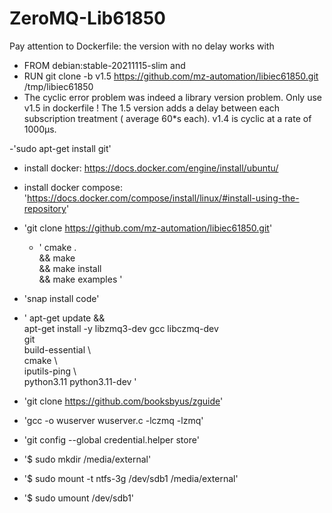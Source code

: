 # ZeroMQ-Lib61850

Pay attention to Dockerfile: the version with no delay works with
- FROM debian:stable-20211115-slim  and
- RUN git clone -b v1.5 https://github.com/mz-automation/libiec61850.git /tmp/libiec61850
- The cyclic error problem was indeed a library version problem. Only use v1.5 in dockerfile ! The 1.5 version adds a delay between each subscription treatment ( average 60*s each). v1.4 is  cyclic at a rate of 1000µs.


-'sudo apt-get install git'
- install docker: https://docs.docker.com/engine/install/ubuntu/
- install docker compose: 'https://docs.docker.com/compose/install/linux/#install-using-the-repository'
- 'git clone https://github.com/mz-automation/libiec61850.git'
   - ' cmake . \
        && make \
        && make install \
        && make examples '
- 'snap install code'
-  ' apt-get update && \
    apt-get install -y libzmq3-dev  gcc libczmq-dev \
        git \
        build-essential \   
        cmake \  
        iputils-ping \  
        python3.11 python3.11-dev \'

- 'git clone https://github.com/booksbyus/zguide'
- 'gcc -o wuserver wuserver.c -lczmq -lzmq'
- 'git config --global credential.helper store'
- '$ sudo mkdir /media/external'
- '$ sudo mount -t ntfs-3g /dev/sdb1 /media/external'
- '$ sudo umount /dev/sdb1'
